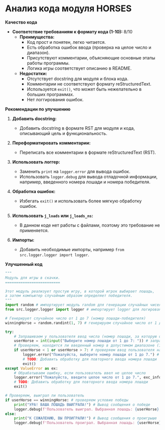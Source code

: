 # Анализ кода модуля HORSES

**Качество кода**
- **Соответствие требованиям к формату кода (1-10):** 8/10
  - **Преимущества:**
    - Код прост и понятен, легко читается.
    - Есть обработка ошибок ввода (проверка на целое число и диапазон).
    - Присутствуют комментарии, объясняющие основные этапы работы программы.
    - Логика игры соответствует описанию в README.
  - **Недостатки:**
    - Отсутствует docstring для модуля и блока кода.
    - Комментарии не соответствуют формату reStructuredText.
    - Используется `exit()`, что может быть нежелательно в больших программах.
    - Нет логгирования ошибок.

**Рекомендации по улучшению**

1. **Добавить docstring:**
   - Добавить docstring в формате RST для модуля и кода, описывающий цель и функциональность.

2. **Переформатировать комментарии:**
   - Переписать все комментарии в формате reStructuredText (RST).

3. **Использовать логгер:**
   - Заменить `print` на `logger.error` для вывода ошибок.
   - Использовать `logger.debug` для вывода отладочной информации, например, введенного номера лошади и номера победителя.

4. **Обработка ошибок:**
   - Избегать `exit()` и использовать более мягкую обработку ошибок.

5. **Использовать `j_loads` или `j_loads_ns`:**
   - В данном коде нет работы с файлами, поэтому это требование не применяется.

6. **Импорты:**
   - Добавить необходимые импорты, например `from src.logger.logger import logger`.

**Улучшенный код**

```python
"""
Модуль для игры в скачки.
=========================

Этот модуль реализует простую игру, в которой игрок выбирает лошадь,
а затем компьютер случайным образом определяет победителя.
"""
import random # импортирует модуль random для генерации случайных чисел
from src.logger.logger import logger # импортирует logger для логирования

# Генерирует случайное число от 1 до 7 (номер лошади-победителя)
winningHorse = random.randint(1, 7) # генерируем случайное число от 1 до 7

try:
    # Запрашиваем у пользователя ввод числа (номер лошади, за которую он играет)
    userHorse = int(input("Выберите номер лошади от 1 до 7: ")) # запрашиваем ввод номера лошади от пользователя
    # Проверяем, находится ли введенный номер в допустимом диапазоне (1-7)
    if userHorse < 1 or userHorse > 7: # проверяем ввод пользователя на корректность
        logger.error("Пожалуйста, выберите номер лошади от 1 до 7.") # логируем ошибку
        # TODO: Добавить обработку для повторного ввода номера лошади
        exit()
except ValueError as ex:
    # Обрабатываем ошибку, если пользователь ввел не целое число
    logger.error("Пожалуйста, введите целое число от 1 до 7.", exc_info=ex) # логируем ошибку
    # TODO: Добавить обработку для повторного ввода номера лошади
    exit()

# Проверяем, выиграл ли пользователь
if userHorse == winningHorse: # проверяем условие победы
    print("УРА! ВАША ЛОШАДЬ ВЫИГРАЛА!") # Вывод сообщения о победе
    logger.debug(f'Пользователь выиграл. Выбранная лошадь: {userHorse}, Победившая лошадь: {winningHorse}') # логируем отладочную информацию о победе
else:
    print("К СОЖАЛЕНИЮ, ВЫ ПРОИГРАЛИ!") # Вывод сообщения о проигрыше
    logger.debug(f'Пользователь проиграл. Выбранная лошадь: {userHorse}, Победившая лошадь: {winningHorse}') # логируем отладочную информацию о проигрыше
```